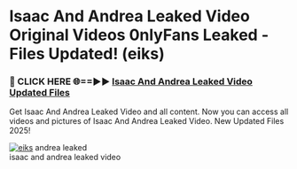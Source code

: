 # Isaac And Andrea Leaked Video Original Videos 0nlyFans Leaked - Files Updated! (eiks)

<h3>🔴 CLICK HERE 🌐==►► <a href="https://tinyurl.com/3hn5wdd3" rel="nofollow">Isaac And Andrea Leaked Video Updated Files</a></h3>

Get Isaac And Andrea Leaked Video and all content. Now you can access all videos and pictures of Isaac And Andrea Leaked Video. New Updated Files 2025!

[![eiks](https://i.imgur.com/4HnBqBT.gif)](https://tinyurl.com/3hn5wdd3)
andrea leaked<br>
isaac and andrea leaked video